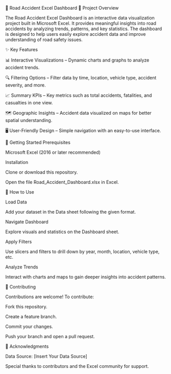 🚦 Road Accident Excel Dashboard
📌 Project Overview

The Road Accident Excel Dashboard is an interactive data visualization project built in Microsoft Excel. It provides meaningful insights into road accidents by analyzing trends, patterns, and key statistics. The dashboard is designed to help users easily explore accident data and improve understanding of road safety issues.

✨ Key Features

📊 Interactive Visualizations – Dynamic charts and graphs to analyze accident trends.

🔍 Filtering Options – Filter data by time, location, vehicle type, accident severity, and more.

📈 Summary KPIs – Key metrics such as total accidents, fatalities, and casualties in one view.

🗺️ Geographic Insights – Accident data visualized on maps for better spatial understanding.

🖥️ User-Friendly Design – Simple navigation with an easy-to-use interface.

🚀 Getting Started
Prerequisites

Microsoft Excel (2016 or later recommended)

Installation

Clone or download this repository.

Open the file Road_Accident_Dashboard.xlsx in Excel.

📂 How to Use

Load Data

Add your dataset in the Data sheet following the given format.

Navigate Dashboard

Explore visuals and statistics on the Dashboard sheet.

Apply Filters

Use slicers and filters to drill down by year, month, location, vehicle type, etc.

Analyze Trends

Interact with charts and maps to gain deeper insights into accident patterns.

🤝 Contributing

Contributions are welcome! To contribute:

Fork this repository.

Create a feature branch.

Commit your changes.

Push your branch and open a pull request.

🙏 Acknowledgments

Data Source: [Insert Your Data Source]

Special thanks to contributors and the Excel community for support.
